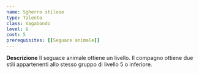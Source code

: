 ```yaml
---
name: Sgherro stiloso
type: Talento
class: Vagabondo
level: 6
cost: 5
prerequisites: [[Seguace animale]]
---
```


**Descrizione**
Il seguace animale ottiene un livello. Il compagno ottiene due stili
appartenenti allo stesso gruppo di livello 5 o inferiore.